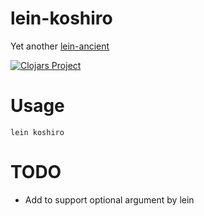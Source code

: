 # lein-koshiro

Yet another [lein-ancient](https://github.com/xsc/lein-ancient)

[![Clojars Project](http://clojars.org/lein-koshiro/latest-version.svg)](http://clojars.org/lein-koshiro)


# Usage

`lein koshiro`


# TODO

- Add to support optional argument by lein



